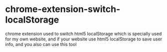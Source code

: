 # chrome-extension-switch-localStorage
chrome extension used to switch html5 localStorage which is specially used for my own website, and if your website use html5 localStorage to save user info, and you also can use this tool
